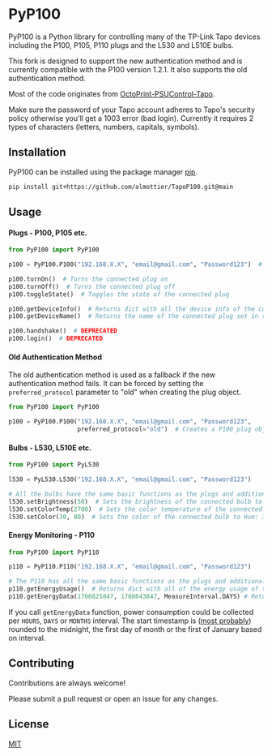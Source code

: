 # PyP100

PyP100 is a Python library for controlling many of the TP-Link Tapo devices including the P100, P105, P110 plugs and the
L530 and L510E bulbs.

This fork is designed to support the new authentication method and is currently compatible with the P100
version 1.2.1. It also supports the old authentication method.

Most of the code originates from [OctoPrint-PSUControl-Tapo](https://github.com/dswd/OctoPrint-PSUControl-Tapo).

Make sure the password of your Tapo account adheres to Tapo's security policy otherwise you'll get a 1003 error (bad login). Currently it requires 2 types of characters (letters, numbers, capitals, symbols).

## Installation

PyP100 can be installed using the package manager [pip](https://pip.pypa.io/en/stable/).

```bash
pip install git+https://github.com/almottier/TapoP100.git@main
```

## Usage

#### Plugs - P100, P105 etc.

```python
from PyP100 import PyP100

p100 = PyP100.P100("192.168.X.X", "email@gmail.com", "Password123")  # Creates a P100 plug object

p100.turnOn()  # Turns the connected plug on
p100.turnOff()  # Turns the connected plug off
p100.toggleState()  # Toggles the state of the connected plug

p100.getDeviceInfo()  # Returns dict with all the device info of the connected plug
p100.getDeviceName()  # Returns the name of the connected plug set in the app

p100.handshake()  # DEPRECATED
p100.login()  # DEPRECATED
```

#### Old Authentication Method

The old authentication method is used as a fallback if the new authentication method fails. It can be forced by setting
the `preferred_protocol` parameter to "old" when creating the plug object.

```python
from PyP100 import PyP100

p100 = PyP100.P100("192.168.X.X", "email@gmail.com", "Password123",
                   preferred_protocol="old")  # Creates a P100 plug object using the old authentication method only
```

#### Bulbs - L530, L510E etc.

```python
from PyP100 import PyL530

l530 = PyL530.L530("192.168.X.X", "email@gmail.com", "Password123")

# All the bulbs have the same basic functions as the plugs and additionally allow for the following functions.
l530.setBrightness(50)  # Sets the brightness of the connected bulb to 50% brightness
l530.setColorTemp(2700)  # Sets the color temperature of the connected bulb to 2700 Kelvin (Warm White)
l530.setColor(30, 80)  # Sets the color of the connected bulb to Hue: 30°, Saturation: 80% (Orange)
```

#### Energy Monitoring - P110

```python
from PyP100 import PyP110

p110 = PyP110.P110("192.168.X.X", "email@gmail.com", "Password123")

# The P110 has all the same basic functions as the plugs and additionally allow for energy monitoring.
p110.getEnergyUsage()  # Returns dict with all of the energy usage of the connected plug
p110.getEnergyData(1706825847, 1708643847, MeasureInterval.DAYS) # Returns power consumption per day since 1st Feb 24
```

If you call `getEnergyData` function, power consumption could be collected per `HOURS`, `DAYS` or `MONTHS` interval. The start timestamp is ([most probably](https://github.com/fishbigger/TapoP100/pull/87#issuecomment-1565334341)) rounded to the midnight, the first day of month or the first of January based on interval.

## Contributing

Contributions are always welcome!

Please submit a pull request or open an issue for any changes.

## License

[MIT](https://choosealicense.com/licenses/mit/)

